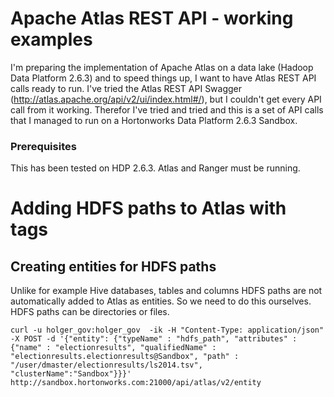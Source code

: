 # Apache Atlas REST API - working examples

I'm preparing the implementation of Apache Atlas on a data lake (Hadoop Data Platform 2.6.3) and to speed things up, I want to have Atlas REST API calls ready to run. I've tried the Atlas REST API Swagger (http://atlas.apache.org/api/v2/ui/index.html#/), but I couldn't get every API call from it working. Therefor I've tried and tried and this is a set of API calls that I managed to run on a Hortonworks Data Platform 2.6.3 Sandbox.

### Prerequisites

This has been tested on HDP 2.6.3.
Atlas and Ranger must be running.

# Adding HDFS paths to Atlas with tags

## Creating entities for HDFS paths
Unlike for example Hive databases, tables and columns HDFS paths are not automatically added to Atlas as entities. So we need to do this ourselves. HDFS paths can be directories or files. 
```
curl -u holger_gov:holger_gov  -ik -H "Content-Type: application/json" -X POST -d '{"entity": {"typeName" : "hdfs_path", "attributes" : {"name" : "electionresults", "qualifiedName" : "electionresults.electionresults@Sandbox", "path" : "/user/dmaster/electionresults/ls2014.tsv", "clusterName":"Sandbox"}}}' http://sandbox.hortonworks.com:21000/api/atlas/v2/entity
```




